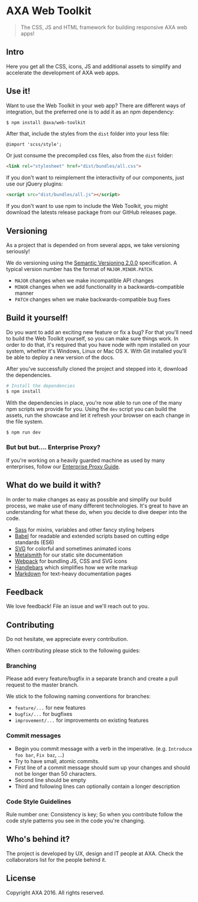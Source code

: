# AXA Web Toolkit

> The CSS, JS and HTML framework for building responsive AXA web apps!

## Intro

Here you get all the CSS, icons, JS and additional assets
to simplify and accelerate the development of AXA web apps.

## Use it!

Want to use the Web Toolkit in your web app?
There are different ways of integration,
but the preferred one is to add it as an npm dependency:

```sh
$ npm install @axa/web-toolkit
```

After that, include the styles from the `dist` folder into your less file:

```less
@import 'scss/style';
```

Or just consume the precompiled css files, also from the `dist` folder:

```html
<link rel="stylesheet" href="dist/bundles/all.css">
```

If you don't want to reimplement the interactivity of our components,
just use our jQuery plugins:

```html
<script src="dist/bundles/all.js"></script>
```

If you don't want to use npm to include the Web Toolkit, you might download the
latests release package from our GitHub releases page.

## Versioning

As a project that is depended on from several apps, we take versioning seriously!

We do versioning using the
[Semantic Versioning 2.0.0](http://semver.org/spec/v2.0.0.html) specification.
A typical version number has the format of `MAJOR.MINOR.PATCH`.

* `MAJOR` changes when we make incompatible API changes
* `MINOR` changes when we add functionality in a backwards-compatible manner
* `PATCH` changes when we make backwards-compatible bug fixes

## Build it yourself!

Do you want to add an exciting new feature or fix a bug? For that you'll need
to build the Web Toolkit yourself, so you can make sure things work.
In order to do that, it's required that you have
node with npm installed on your system, whether
it's Windows, Linux or Mac OS X. With Git installed you'll be able to deploy
a new version of the docs.

After you've successfully cloned the project and stepped into it, download
the dependencies.

```sh
# Install the dependencies
$ npm install
```

With the dependencies in place, you're now able to run one of the many
npm scripts we provide for you. Using the `dev` script you can build the
assets, run the showcase and let it refresh your browser on each change
in the file system.

```sh
$ npm run dev
```

### But but but.... Enterprise Proxy?

If you're working on a heavily guarded machine as used by many enterprises, follow our [Enterprise Proxy Guide](https://github.com/axa-ch/style-guide/wiki/Sitting-behind-a-corporate-proxy%3F).

## What do we build it with?

In order to make changes as easy as possible and simplify our build process,
we make use of many different technologies. It's great to have an understanding
for what these do, when you decide to dive deeper into the code.

* [Sass](http://sass-lang.com) for mixins, variables and other fancy styling helpers
* [Babel](https://babeljs.io) for readable and extended scripts based on cutting edge standards (ES6)
* [SVG](http://www.w3.org/TR/SVG2/) for colorful and sometimes animated icons
* [Metalsmith](http://metalsmith.io) for our static site documentation
* [Webpack](http://webpack.github.io) for bundling JS, CSS and SVG icons
* [Handlebars](http://handlebarsjs.com) which simplifies how we write markup
* [Markdown](http://daringfireball.net/projects/markdown/) for text-heavy documentation pages

## Feedback

We love feedback! File an issue and we'll reach out to you.

## Contributing

Do not hesitate, we appreciate every contribution.

When contributing please stick to the following guides:

### Branching

Please add every feature/bugfix in a separate branch and create a pull request to the master branch.

We stick to the following naming conventions for branches:

- `feature/...` for new features
- `bugfix/...` for bugfixes
- `improvement/...` for improvements on existing features

### Commit messages

- Begin you commit message with a verb in the imperative. (e.g. `Introduce foo bar`, `Fix baz`, ...)
- Try to have small, atomic commits.
- First line of a commit message should sum up your changes and should not be longer than 50 characters.
- Second line should be empty
- Third and following lines can optionally contain a longer description

### Code Style Guidelines

Rule number one: Consistency is key; So when you contribute follow the code style
patterns you see in the code you're changing.

## Who's behind it?

The project is developed by UX, design and IT people at AXA.
Check the collaborators list for the people behind it.

## License

Copyright AXA 2016. All rights reserved.

<!--- Copyright AXA 2016 -->
